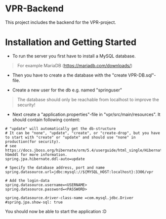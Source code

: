 # VPR-Backend
This project includes the backend for the VPR-project.

# Installation and Getting Started
- To run the server you first have to install a MySQL database. 
> For example MariaDB (https://mariadb.com/downloads/)

- Then you have to create a the database with the "create VPR-DB.sql"-file.

- Create a new user for the db e.g. named "springuser"
> The database should only be reachable from localhost to improve the security!

- Next create a "application.properties"-file in "vpr/src/main/resources". It should contain following content:
``` 
# "update" will automatically get the db-structure
# It can be "none", "update", "create", or "create-drop", but you have to start with "create" or "update" and should use "none" in production(for security).
# see https://docs.jboss.org/hibernate/orm/5.4/userguide/html_single/Hibernate_User_Guide.html#configurations-hbmddl for more information.
spring.jpa.hibernate.ddl-auto=update

# Specify the database address, port and name
spring.datasource.url=jdbc:mysql://${MYSQL_HOST:localhost}:3306/vpr

# Add the login-data
spring.datasource.username=<USERNAME>
spring.datasource.password=<PASSWORD>

spring.datasource.driver-class-name =com.mysql.jdbc.Driver
#spring.jpa.show-sql: true
``` 

You should now be able to start the application :D